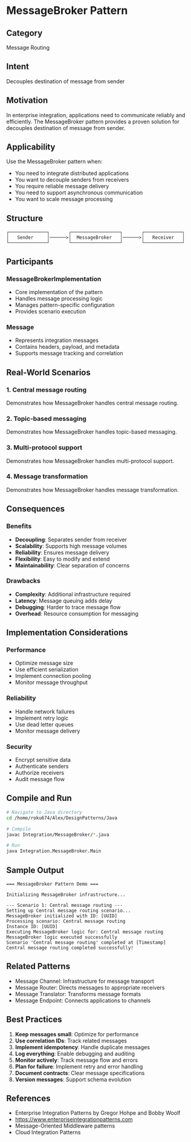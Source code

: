 # MessageBroker Pattern

## Category
Message Routing

## Intent
Decouples destination of message from sender

## Motivation
In enterprise integration, applications need to communicate reliably and efficiently.
The MessageBroker pattern provides a proven solution for decouples destination of message from sender.

## Applicability
Use the MessageBroker pattern when:
- You need to integrate distributed applications
- You want to decouple senders from receivers
- You require reliable message delivery
- You need to support asynchronous communication
- You want to scale message processing

## Structure
```
┌──────────────┐       ┌──────────────────┐       ┌──────────────┐
│   Sender     │──────>│  MessageBroker   │──────>│   Receiver   │
└──────────────┘       └──────────────────┘       └──────────────┘
```

## Participants

### MessageBrokerImplementation
- Core implementation of the pattern
- Handles message processing logic
- Manages pattern-specific configuration
- Provides scenario execution

### Message
- Represents integration messages
- Contains headers, payload, and metadata
- Supports message tracking and correlation

## Real-World Scenarios

### 1. Central message routing
Demonstrates how MessageBroker handles central message routing.

### 2. Topic-based messaging
Demonstrates how MessageBroker handles topic-based messaging.

### 3. Multi-protocol support
Demonstrates how MessageBroker handles multi-protocol support.

### 4. Message transformation
Demonstrates how MessageBroker handles message transformation.

## Consequences

### Benefits
- **Decoupling**: Separates sender from receiver
- **Scalability**: Supports high message volumes
- **Reliability**: Ensures message delivery
- **Flexibility**: Easy to modify and extend
- **Maintainability**: Clear separation of concerns

### Drawbacks
- **Complexity**: Additional infrastructure required
- **Latency**: Message queuing adds delay
- **Debugging**: Harder to trace message flow
- **Overhead**: Resource consumption for messaging

## Implementation Considerations

### Performance
- Optimize message size
- Use efficient serialization
- Implement connection pooling
- Monitor message throughput

### Reliability
- Handle network failures
- Implement retry logic
- Use dead letter queues
- Monitor message delivery

### Security
- Encrypt sensitive data
- Authenticate senders
- Authorize receivers
- Audit message flow

## Compile and Run
```bash
# Navigate to Java directory
cd /home/roku674/Alex/DesignPatterns/Java

# Compile
javac Integration/MessageBroker/*.java

# Run
java Integration.MessageBroker.Main
```

## Sample Output
```
=== MessageBroker Pattern Demo ===

Initializing MessageBroker infrastructure...

--- Scenario 1: Central message routing ---
Setting up Central message routing scenario...
MessageBroker initialized with ID: [UUID]
Processing scenario: Central message routing
Instance ID: [UUID]
Executing MessageBroker logic for: Central message routing
MessageBroker logic executed successfully
Scenario 'Central message routing' completed at [Timestamp]
Central message routing completed successfully!
```

## Related Patterns
- Message Channel: Infrastructure for message transport
- Message Router: Directs messages to appropriate receivers
- Message Translator: Transforms message formats
- Message Endpoint: Connects applications to channels

## Best Practices
1. **Keep messages small**: Optimize for performance
2. **Use correlation IDs**: Track related messages
3. **Implement idempotency**: Handle duplicate messages
4. **Log everything**: Enable debugging and auditing
5. **Monitor actively**: Track message flow and errors
6. **Plan for failure**: Implement retry and error handling
7. **Document contracts**: Clear message specifications
8. **Version messages**: Support schema evolution

## References
- Enterprise Integration Patterns by Gregor Hohpe and Bobby Woolf
- https://www.enterpriseintegrationpatterns.com
- Message-Oriented Middleware patterns
- Cloud Integration Patterns
